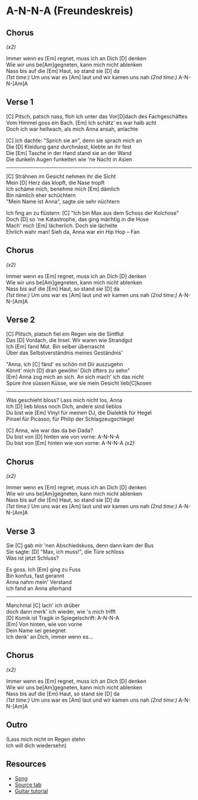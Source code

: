 # A-N-N-A (Freundeskreis)

## Chorus

_(x2)_

Immer wenn es [Em] regnet, muss ich an Dich [D] denken  
Wie wir uns be[Am]gegneten, kann mich nicht ablenken  
Nass bis auf die [Em] Haut, so stand sie [D] da  
_(1st time:)_ Um uns war es [Am] laut und wir kamen uns nah
_(2nd time:)_ A-N-N-[Am]A

## Verse 1

[C] Pitsch, patsch nass, floh ich unter das Vor[D]dach des Fachgeschäftes  
Vom Himmel goss ein Bach. [Em] Ich schätz' es war halb acht  
Doch ich war hellwach, als mich Anna ansah, anlachte

[C] Ich dachte: "Sprich sie an", denn sie sprach mich an  
Die [D] Kleidung ganz durchnässt, klebte an ihr fest  
Die [Em] Tasche in der Hand stand sie an der Wand  
Die dunkeln Augen funkelten wie 'ne Nacht in Asien

---

[C] Strähnen im Gesicht nehmen ihr die Sicht  
Mein [D] Herz das klopft, die Nase tropft  
Ich schäme mich, benehme mich [Em] dämlich  
Bin nämlich eher schüchtern  
"Mein Name ist Anna", sagte sie sehr nüchtern

Ich fing an zu flüstern: [C] "Ich bin Max aus dem Schoss der Kolchose"  
Doch [D] so 'ne Katastrophe, das ging mächtig in die Hose  
Mach' mich [Em] lächerlich. Doch sie lächelte  
Ehrlich wahr man! Sieh da, Anna war ein Hip Hop – Fan

## Chorus

_(x2)_

Immer wenn es [Em] regnet, muss ich an Dich [D] denken  
Wie wir uns be[Am]gegneten, kann mich nicht ablenken  
Nass bis auf die [Em] Haut, so stand sie [D] da  
_(1st time:)_ Um uns war es [Am] laut und wir kamen uns nah
_(2nd time:)_ A-N-N-[Am]A

## Verse 2

[C] Plitsch, platsch fiel ein Regen wie die Sintflut  
Das [D] Vordach, die Insel. Wir waren wie Strandgut  
Ich [Em] fand Mut. Bin selber überrascht  
Über das Selbstverständnis meines Geständnis'

"Anna, ich [C] fänd' es schön mit Dir auszugehn  
Könnt' mich [D] dran gewöhn' Dich öfters zu sehn"  
[Em] Anna zog mich an sich. An sich mach' ich das nicht  
Spüre ihre süssen Küsse, wie sie mein Gesicht lieb[C]kosen

---

Was geschieht bloss? Lass mich nicht los, Anna  
Ich [D] lieb bloss noch Dich, andere sind lieblos  
Du bist wie [Em] Vinyl für meinen DJ, die Dialektik für Hegel  
Pinsel für Picasso, für Philip der Schlagzeugschlegel  

[C] Anna, wie war das da bei Dada?  
Du bist von [D] hinten  wie von vorne: A-N-N-A  
Du bist von [Em] hinten  wie von vorne: A-N-N-A _(x2)_

## Chorus

_(x2)_

Immer wenn es [Em] regnet, muss ich an Dich [D] denken  
Wie wir uns be[Am]gegneten, kann mich nicht ablenken  
Nass bis auf die [Em] Haut, so stand sie [D] da  
_(1st time:)_ Um uns war es [Am] laut und wir kamen uns nah
_(2nd time:)_ A-N-N-[Am]A

## Verse 3

Sie [C] gab mir 'nen Abschiedskuss, denn dann kam der Bus  
Sie sagte: [D] "Max, ich muss!", die Türe schloss  
Was ist jetzt Schluss?  

Es goss. Ich [Em] ging zu Fuss  
Bin konfus, fast gerannt  
Anna nahm mein' Verstand  
Ich fand an Anna allerhand

---

Manchmal [C] lach' ich drüber  
doch dann merk' ich wieder, wie 's mich trifft  
[D] Komik ist Tragik in Spiegelschrift: A-N-N-A  
[Em] Von hinten, wie von vorne  
Dein Name sei gesegnet  
Ich denk' an Dich, immer wenn es...

## Chorus

_(x2)_

Immer wenn es [Em] regnet, muss ich an Dich [D] denken  
Wie wir uns be[Am]gegneten, kann mich nicht ablenken  
Nass bis auf die [Em] Haut, so stand sie [D] da  
_(1st time:)_ Um uns war es [Am] laut und wir kamen uns nah
_(2nd time:)_ A-N-N-[Am]A

## Outro

(Lass mich nicht im Regen stehn  
Ich will dich wiedersehn)

## Resources

- [Song](https://www.youtube.com/watch?v=qtVa-BwoZsU)
- [Source tab](https://tabs.ultimate-guitar.com/tab/freundeskreis/anna-chords-426527)
- [Guitar tutorial](https://www.youtube.com/watch?v=jE2A4syC0AU)
